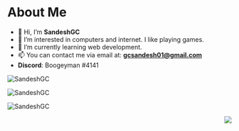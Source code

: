 # About Me
- 👋 Hi, I’m **SandeshGC**
- 👀 I’m interested in computers and internet. I like playing games.
- 🌱 I’m currently learning web development.
- 📫 You can contact me via email at: **gcsandesh01@gmail.com**
- **Discord**: Boogeyman #4141
<p align="left">
<img align="center" src="https://github-readme-stats.vercel.app/api/top-langs?username=SandeshGC&show_icons=true&theme=dark&locale=en&layout=compact" alt="SandeshGC" />
</p>

<p align="left">
<img align="center" src="https://github-readme-stats.vercel.app/api?username=SandeshGC&show_icons=true&theme=dark&locale=en" alt="SandeshGC" />
</p>


<p align="left">
  <img align="center" src="https://github-readme-streak-stats.herokuapp.com/?user=SandeshGC&theme=dark&locale=en" alt="SandeshGC" />
</p>


<p alight="right">
<img align="right" src="https://komarev.com/ghpvc/?username=SandeshGC&style=plastic&color=blue" />
</p>

